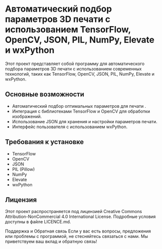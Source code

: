 # Автоматический подбор параметров 3D печати с использованием TensorFlow, OpenCV, JSON, PIL, NumPy, Elevate и wxPython


Этот проект представляет собой программу для автоматического подбора параметров 3D печати с использованием современных технологий, таких как TensorFlow, OpenCV, JSON, PIL, NumPy, Elevate и wxPython.

## Основные возможности

- Автоматический подбор оптимальных параметров для печати .
- Интеграция с библиотеками TensorFlow и OpenCV для обработки изображений.
- Использование JSON для хранения и настройки параметров печати.
- Интерфейс пользователя с использованием wxPython.

## Требования к установке

- TensorFlow
- OpenCV
- JSON
- PIL (Pillow)
- NumPy
- Elevate
- wxPython

## Лицензия
Этот проект распространяется под лицензией Creative Commons Attribution-NonCommercial 4.0 International License. Подробные условия доступны в файле LICENCE.md.

Поддержка и Обратная связь
Если у вас есть вопросы, предложения или проблемы с программой, не стесняйтесь связаться с нами. Мы приветствуем ваш вклад и обратную связь!
